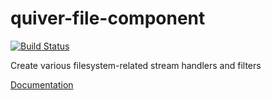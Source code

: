 quiver-file-component
===================

[![Build Status](https://travis-ci.org/quiverjs/quiver-file-component.svg)](https://travis-ci.org/quiverjs/quiver-file-component)

Create various filesystem-related stream handlers and filters

[Documentation](https://github.com/quiverjs/quiverjs/wiki/File-Component)